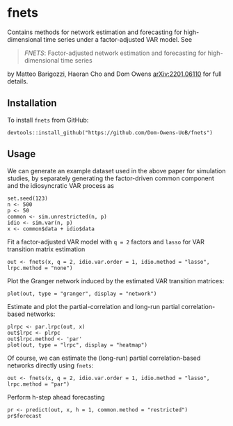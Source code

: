 # fnets

Contains methods for network estimation and forecasting for high-dimensional time series under a factor-adjusted VAR model. See 

> _FNETS_: Factor-adjusted network estimation and forecasting for high-dimensional time series

by Matteo Barigozzi, Haeran Cho and Dom Owens [arXiv:2201.06110](https://arxiv.org/abs/2201.06110) for full details.


## Installation

To install `fnets` from GitHub:

```
devtools::install_github("https://github.com/Dom-Owens-UoB/fnets")
```

## Usage

We can generate an example dataset used in the above paper for simulation studies, by separately generating the factor-driven common component and the idiosyncratic VAR process as
```
set.seed(123)
n <- 500
p <- 50
common <- sim.unrestricted(n, p)
idio <- sim.var(n, p)
x <- common$data + idio$data
```

Fit a factor-adjusted VAR model with `q = 2` factors and `lasso` for VAR transition matrix estimation
```
out <- fnets(x, q = 2, idio.var.order = 1, idio.method = "lasso", lrpc.method = "none")
```
Plot the Granger network induced by the estimated VAR transition matrices:
```
plot(out, type = "granger", display = "network")
```

Estimate and plot the partial-correlation and long-run partial correlation-based networks:
```
plrpc <- par.lrpc(out, x)
out$lrpc <- plrpc
out$lrpc.method <- 'par'
plot(out, type = "lrpc", display = "heatmap")
```

Of course, we can estimate the (long-run) partial correlation-based networks directly using `fnets`:
```
out <- fnets(x, q = 2, idio.var.order = 1, idio.method = "lasso", lrpc.method = "par")
```

Perform h-step ahead forecasting
```
pr <- predict(out, x, h = 1, common.method = "restricted")
pr$forecast
```






